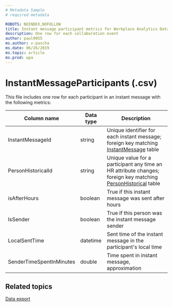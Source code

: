 ```yaml
---
# Metadata Sample
# required metadata

ROBOTS: NOINDEX,NOFOLLOW
title: Instant message participant metrics for Workplace Analytics Data export
description: One row for each collaboration event
author: paul9955
ms.author: v-pascha
ms.date: 06/26/2019
ms.topic: article
ms.prod: wpa
---
```


# InstantMessageParticipants (.csv)

This file includes one row for each participant in an instant message with the following metrics:
       
|Column name|Data type|Description|      
|-----------------|---------------|-----------------|      
| InstantMessageId | string | Unique identifier for each instant message; foreign key matching [InstantMessage](./InstantMessages.md) table |
| PersonHistoricalId | string | Unique value for a participant any time an HR attribute changes; foreign key matching [PersonHistorical](./PersonHistorical.md) table |
| isAfterHours | boolean | True if this instant message was sent after hours |
| IsSender | boolean | True if this person was the instant message sender |
| LocalSentTime | datetime | Sent time of the instant message in the participant's local time |
| SenderTimeSpentInMinutes | double | Time spent in instant message, approximation |

## Related topics

[Data export](./data-access.md)